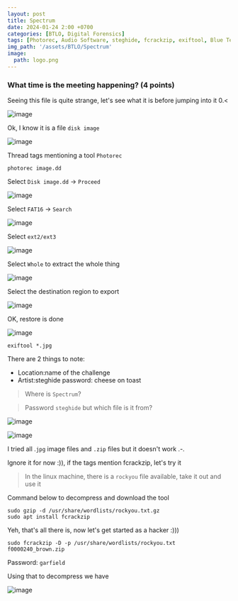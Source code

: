```yaml
---
layout: post
title: Spectrum 
date: 2024-01-24 2:00 +0700
categories: [BTLO, Digital Forensics]
tags: [Photorec, Audio Software, steghide, fcrackzip, exiftool, Blue Team, btlo, forensics]     # TAG names should always be lowercase
img_path: '/assets/BTLO/Spectrum'
image: 
  path: logo.png
--- 
```


### What time is the meeting happening? (4 points)

Seeing this file is quite strange, let's see what it is before jumping into it 0.<

![image](https://github.com/zs0b/zs0b.github.io/assets/118095276/6138d1bb-98e9-4165-a2a3-15cf679d37a3)

Ok, I know it is a file `disk image`

![image](https://github.com/zs0b/zs0b.github.io/assets/118095276/1e09ca92-e04a-458f-93d1-589e96d92b68)

Thread tags mentioning a tool `Photorec`

```Terminal
photorec image.dd 
```

Select `Disk image.dd` -> `Proceed`

![image](https://github.com/zs0b/zs0b.github.io/assets/118095276/4115055d-2082-4b64-95e3-1a1b13b177f0)

Select `FAT16` -> `Search`

![image](https://github.com/zs0b/zs0b.github.io/assets/118095276/8abb1791-79ab-4ab4-b31a-a5823a69d192)

Select `ext2/ext3`

![image](https://github.com/zs0b/zs0b.github.io/assets/118095276/569f289d-082e-4be1-88b4-c338ec8b3f7e)

Select `Whole` to extract the whole thing

![image](https://github.com/zs0b/zs0b.github.io/assets/118095276/96fc0eaa-ca0f-4074-8d6a-e1ab06280809)

Select the destination region to export

![image](https://github.com/zs0b/zs0b.github.io/assets/118095276/d19fbb96-cce0-4977-9df6-9a99d449b5ba)

OK, restore is done

![image](https://github.com/zs0b/zs0b.github.io/assets/118095276/3273d285-a9ad-4c1c-afc4-2c0f130a1974)

```Terminal
exiftool *.jpg
```

There are 2 things to note:
- Location:name of the challenge
- Artist:steghide password: cheese on toast
>Where is `Spectrum`?

>Password `steghide` but which file is it from?

![image](https://github.com/zs0b/zs0b.github.io/assets/118095276/9641aeb3-28c8-44e3-835e-f2da9b8b173d)

![image](https://github.com/zs0b/zs0b.github.io/assets/118095276/82cbcfd3-deb1-49d4-aed9-7a29719a7626)

I tried all .`jpg` image files and `.zip` files but it doesn't work .-.

Ignore it for now :)), if the tags mention fcrackzip, let's try it
> In the linux machine, there is a `rockyou` file available, take it out and use it

Command below to decompress and download the tool

```Terminal
sudo gzip -d /usr/share/wordlists/rockyou.txt.gz
sudo apt install fcrackzip
```
Yeh, that's all there is, now let's get started as a hacker :)))

```Terminal
sudo fcrackzip -D -p /usr/share/wordlists/rockyou.txt f0000240_brown.zip 
```
Password: `garfield`

Using that to decompress we have

![image](https://github.com/zs0b/zs0b.github.io/assets/118095276/ce7e525b-200c-48f6-a1f2-4ab56fe69cf7)















